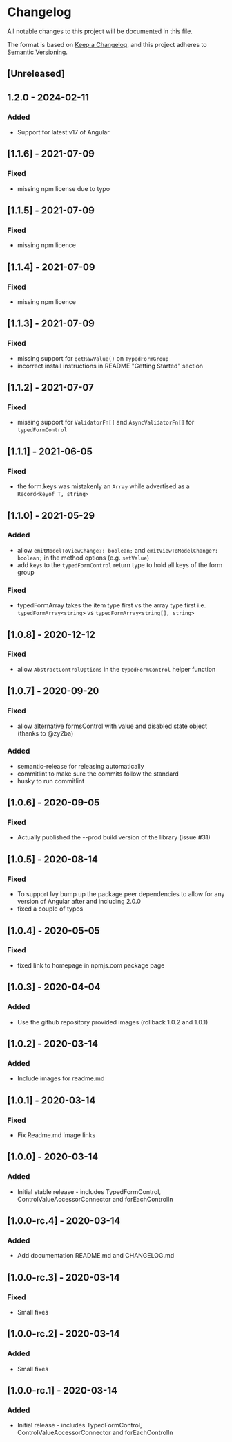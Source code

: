# Changelog

All notable changes to this project will be documented in this file.

The format is based on [Keep a Changelog](https://keepachangelog.com/en/1.0.0/),
and this project adheres to [Semantic Versioning](https://semver.org/spec/v2.0.0.html).

## [Unreleased]

## 1.2.0 - 2024-02-11
### Added
-   Support for latest v17 of Angular

## [1.1.6] - 2021-07-09
### Fixed
-   missing npm license due to typo

## [1.1.5] - 2021-07-09
### Fixed
-   missing npm licence
## [1.1.4] - 2021-07-09
### Fixed
-   missing npm licence

## [1.1.3] - 2021-07-09

### Fixed
-   missing support for `getRawValue()` on `TypedFormGroup`
-   incorrect install instructions in README "Getting Started" section

## [1.1.2] - 2021-07-07

### Fixed
-   missing support for `ValidatorFn[]` and `AsyncValidatorFn[]` for `typedFormControl`

## [1.1.1] - 2021-06-05
### Fixed
-   the form.keys was mistakenly an `Array` while advertised as a `Record<keyof T, string>`

## [1.1.0] - 2021-05-29
### Added
-   allow `emitModelToViewChange?: boolean;` and `emitViewToModelChange?: boolean;` in the method options (e.g. `setValue`)
-   add `keys` to the `typedFormControl` return type to hold all keys of the form group
### Fixed
-   typedFormArray takes the item type first vs the array type first i.e. `typedFormArray<string>` vs `typedFormArray<string[], string>`

## [1.0.8] - 2020-12-12
### Fixed
-   allow `AbstractControlOptions` in the `typedFormControl` helper function


## [1.0.7] - 2020-09-20
### Fixed
-   allow alternative formsControl with value and disabled state object (thanks to @zy2ba)

### Added
-   semantic-release for releasing automatically
-   commitlint to make sure the commits follow the standard
-   husky to run commitlint

## [1.0.6] - 2020-09-05
### Fixed
-   Actually published the --prod build version of the library (issue #31)

## [1.0.5] - 2020-08-14
### Fixed
-   To support Ivy bump up the package peer dependencies to allow for any version of Angular after and including 2.0.0
-   fixed a couple of typos

## [1.0.4] - 2020-05-05
### Fixed
-   fixed link to homepage in npmjs.com package page

## [1.0.3] - 2020-04-04
### Added
-   Use the github repository provided images (rollback 1.0.2 and 1.0.1)

## [1.0.2] - 2020-03-14
### Added
-   Include images for readme.md

## [1.0.1] - 2020-03-14
### Fixed
-   Fix Readme.md image links

## [1.0.0] - 2020-03-14
### Added
-   Initial stable release - includes TypedFormControl, ControlValueAccessorConnector and forEachControlIn

## [1.0.0-rc.4] - 2020-03-14
### Added
-   Add documentation README.md and CHANGELOG.md

## [1.0.0-rc.3] - 2020-03-14
### Fixed
-   Small fixes

## [1.0.0-rc.2] - 2020-03-14
### Added
-   Small fixes

## [1.0.0-rc.1] - 2020-03-14
### Added
-   Initial release - includes TypedFormControl, ControlValueAccessorConnector and forEachControlIn

